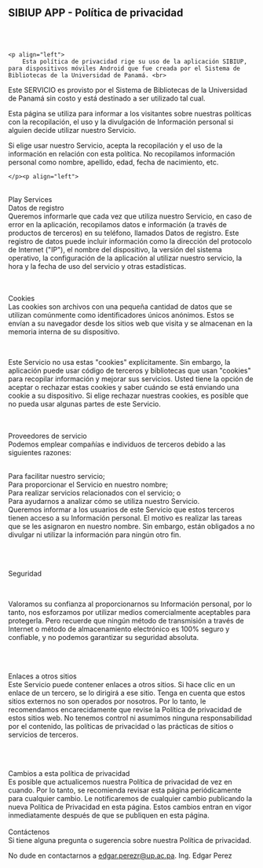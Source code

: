 <div class="w3-light-grey w3-padding-64 w3-center" id="about">
  <h2>SIBIUP APP - Política de privacidad </h2>
  <br>
  <br>
  
    <p align="left">
        Esta política de privacidad rige su uso de la aplicación SIBIUP,    para dispositivos móviles Android que fue creada por el Sistema de Bibliotecas de la Universidad de Panamá. <br>

 Este SERVICIO es provisto por el Sistema de Bibliotecas de la Universidad de Panamá sin costo y está destinado a ser utilizado tal cual. <br>

 

Esta página se utiliza para informar a los visitantes sobre nuestras políticas con la recopilación, el uso y la divulgación de Información personal si alguien decide utilizar nuestro Servicio. <br>

 

Si elige usar nuestro Servicio, acepta la recopilación y el uso de la información en relación con esta política. No recopilamos información personal como nombre, apellido, edad, fecha de nacimiento, etc. <br>

 

    </p><p align="left">
<br>
 Play Services 
<br>
Datos de registro 
<br>
Queremos informarle que cada vez que utiliza nuestro Servicio, en caso de error en la aplicación, recopilamos datos e información (a través de productos de terceros) en su teléfono, llamados Datos de registro. Este registro de datos puede incluir información como la dirección del protocolo de Internet ("IP"), el nombre del dispositivo, la versión del sistema operativo, la configuración de la aplicación al utilizar nuestro servicio, la hora y la fecha de uso del servicio y otras estadísticas. <br>
<br>
<br>
 

Cookies 
<br>
Las cookies son archivos con una pequeña cantidad de datos que se utilizan comúnmente como identificadores únicos anónimos. Estos se envían a su navegador desde los sitios web que visita y se almacenan en la memoria interna de su dispositivo. 

<br>

Este Servicio no usa estas "cookies" explícitamente. Sin embargo, la aplicación puede usar código de terceros y bibliotecas que usan "cookies" para recopilar información y mejorar sus servicios. Usted tiene la opción de aceptar o rechazar estas cookies y saber cuándo se está enviando una cookie a su dispositivo. Si elige rechazar nuestras cookies, es posible que no pueda usar algunas partes de este Servicio. 

 
<br>
<br>
Proveedores de servicio 
<br>
Podemos emplear compañías e individuos de terceros debido a las siguientes razones: 
<br>
<br>
 

Para facilitar nuestro servicio; 
<br>
Para proporcionar el Servicio en nuestro nombre; 
<br>
Para realizar servicios relacionados con el servicio; o 
<br>
Para ayudarnos a analizar cómo se utiliza nuestro Servicio. 
<br>
Queremos informar a los usuarios de este Servicio que estos terceros tienen acceso a su Información personal. El motivo es realizar las tareas que se les asignaron en nuestro nombre. Sin embargo, están obligados a no divulgar ni utilizar la información para ningún otro fin. 

<br>
<br>

Seguridad 

 <br>

Valoramos su confianza al proporcionarnos su Información personal, por lo tanto, nos esforzamos por utilizar medios comercialmente aceptables para protegerla. Pero recuerde que ningún método de transmisión a través de Internet o método de almacenamiento electrónico es 100% seguro y confiable, y no podemos garantizar su seguridad absoluta. 

<br>
<br>

Enlaces a otros sitios 
<br>
Este Servicio puede contener enlaces a otros sitios. Si hace clic en un enlace de un tercero, se lo dirigirá a ese sitio. Tenga en cuenta que estos sitios externos no son operados por nosotros. Por lo tanto, le recomendamos encarecidamente que revise la Política de privacidad de estos sitios web. No tenemos control ni asumimos ninguna responsabilidad por el contenido, las políticas de privacidad o las prácticas de sitios o servicios de terceros. 

 

<br>
<br>

Cambios a esta política de privacidad 
<br>
Es posible que actualicemos nuestra Política de privacidad de vez en cuando. Por lo tanto, se recomienda revisar esta página periódicamente para cualquier cambio. Le notificaremos de cualquier cambio publicando la nueva Política de Privacidad en esta página. Estos cambios entran en vigor inmediatamente después de que se publiquen en esta página. 
<br>
<br>
Contáctenos 
<br>
Si tiene alguna pregunta o sugerencia sobre nuestra Política de privacidad.
    </p>
    <p class="w3-large w3-text-pink">No dude en contactarnos a edgar.perezr@up.ac.pa. Ing. Edgar Perez </p>
  
  
</div>
